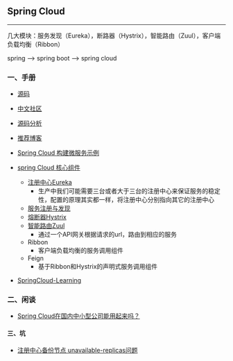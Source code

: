 ## Spring Cloud

---

几大模块：服务发现（Eureka），断路器（Hystrix），智能路由（Zuul），客户端负载均衡（Ribbon）

spring --> spring boot --> spring cloud

### 一、手册

* [源码](https://github.com/spring-cloud/spring-cloud-netflix)
* [中文社区](http://bbs.springcloud.com.cn/)
* [源码分析](http://www.jianshu.com/u/6a622d516e32)
* [推荐博客](http://www.ityouknow.com/springcloud/2016/12/30/springcloud-collect.html)
* [Spring Cloud 构建微服务示例](https://github.com/aalansehaiyang/spring-cloud-example)
* [spring Cloud 核心组件](https://github.com/ityouknow/spring-cloud-examples)

	* [注册中心Eureka](http://www.ityouknow.com/springcloud/2017/05/10/springcloud-eureka.html)
		* 生产中我们可能需要三台或者大于三台的注册中心来保证服务的稳定性，配置的原理其实都一样，将注册中心分别指向其它的注册中心
	* [服务注册与发现](http://blog.didispace.com/springcloud6/)
	* [熔断器Hystrix](http://www.ityouknow.com/springcloud/2017/05/16/springcloud-hystrix.html)
	* [智能路由Zuul](https://mp.weixin.qq.com/s/5PQ9iyPfYCEcJ5W7q0T2oQ)
		* 通过一个API网关根据请求的url，路由到相应的服务
	* Ribbon
		* 客户端负载均衡的服务调用组件
	* Feign
		* 基于Ribbon和Hystrix的声明式服务调用组件 
* [SpringCloud-Learning](https://github.com/dyc87112/SpringCloud-Learning)	

### 二、闲谈

* [Spring Cloud在国内中小型公司能用起来吗？](https://mp.weixin.qq.com/s/vnWXpH5pv-FAzLZfbgTGvg)

#### 三、坑

* [注册中心备份节点 unavailable-replicas问题](http://www.ccblog.cn/95.htm)